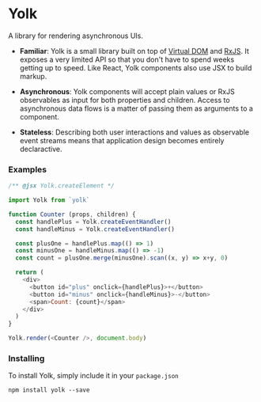 # Yolk

A library for rendering asynchronous UIs.

* __Familiar__: Yolk is a small library built on top of [Virtual DOM](https://github.com/Matt-Esch/virtual-dom)
and [RxJS](https://github.com/Reactive-Extensions/RxJS). It exposes a very limited API so that you don't have to spend
weeks getting up to speed. Like React, Yolk components also use JSX to build markup.

* __Asynchronous__: Yolk components will accept plain values or RxJS observables
as input for both properties and children. Access to asynchronous data flows is
a matter of passing them as arguments to a component.

* __Stateless__: Describing both user interactions and values as observable event
streams means that application design becomes entirely declaractive.

### Examples

```js
/** @jsx Yolk.createElement */

import Yolk from `yolk`

function Counter (props, children) {
  const handlePlus = Yolk.createEventHandler()
  const handleMinus = Yolk.createEventHandler()

  const plusOne = handlePlus.map(() => 1)
  const minusOne = handleMinus.map(() => -1)
  const count = plusOne.merge(minusOne).scan((x, y) => x+y, 0)

  return (
    <div>
      <button id="plus" onclick={handlePlus}>+</button>
      <button id="minus" onclick={handleMinus}>-</button>
      <span>Count: {count}</span>
    </div>
  )
}

Yolk.render(<Counter />, document.body)
```

### Installing

To install Yolk, simply include it in your `package.json`

```
npm install yolk --save
```
